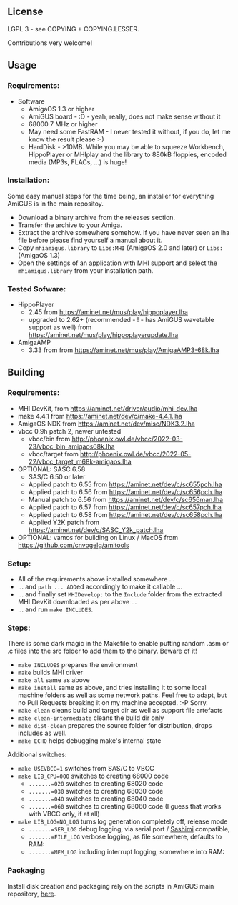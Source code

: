 ## License

LGPL 3 - see COPYING + COPYING.LESSER.

Contributions very welcome!

## Usage 
### Requirements:
* Software
  * AmigaOS 1.3 or higher
  * AmiGUS board - :D - yeah, really, does not make sense without it
  * 68000 7 MHz or higher
  * May need some FastRAM - I never tested it without, if you do, let me know the result please :-)
  * HardDisk - >10MB. While you may be able to squeeze Workbench, HippoPlayer or MHIplay and the library to 880kB floppies, encoded media (MP3s, FLACs, ...) is huge!
### Installation:
Some easy manual steps for the time being, an installer for everything AmiGUS is in the main repositoy.
* Download a binary archive from the releases section.
* Transfer the archive to your Amiga.
* Extract the archive somewhere somehow. If you have never seen an lha file before please find yourself a manual about it.
* Copy `mhiamigus.library` to `Libs:MHI` (AmigaOS 2.0 and later) or `Libs:` (AmigaOS 1.3)
* Open the settings of an application with MHI support and select the `mhiamigus.library` from your installation path.
### Tested Sofware:
* HippoPlayer
  * 2.45 from https://aminet.net/mus/play/hippoplayer.lha
  * upgraded to 2.62+ (recommended - ! - has AmiGUS wavetable support as well) from https://aminet.net/mus/play/hippoplayerupdate.lha
* AmigaAMP
  * 3.33 from from https://aminet.net/mus/play/AmigaAMP3-68k.lha

## Building
### Requirements:
* MHI DevKit, from https://aminet.net/driver/audio/mhi_dev.lha
* make 4.4.1 from https://aminet.net/dev/c/make-4.4.1.lha
* AmigaOS NDK from https://aminet.net/dev/misc/NDK3.2.lha
* vbcc 0.9h patch 2, newer untested
  * vbcc/bin from http://phoenix.owl.de/vbcc/2022-03-23/vbcc_bin_amigaos68k.lha
  * vbcc/target from http://phoenix.owl.de/vbcc/2022-05-22/vbcc_target_m68k-amigaos.lha
* OPTIONAL: SASC 6.58
  * SAS/C 6.50 or later
  * Applied patch to 6.55 from https://aminet.net/dev/c/sc655pch.lha
  * Applied patch to 6.56 from https://aminet.net/dev/c/sc656pch.lha
  * Manual patch to 6.56 from https://aminet.net/dev/c/sc656man.lha
  * Applied patch to 6.57 from https://aminet.net/dev/c/sc657pch.lha
  * Applied patch to 6.58 from https://aminet.net/dev/c/sc658pch.lha
  * Applied Y2K patch from https://aminet.net/dev/c/SASC_Y2k_patch.lha
* OPTIONAL: vamos for building on Linux / MacOS from https://github.com/cnvogelg/amitools

### Setup:
* All of the requirements above installed somewhere ...
* ... and `path ... ADD`ed accordingly to make it callable ...
* ... and finally set `MHIDevelop:` to the `Include` folder from the extracted MHI DevKit downloaded as per above ...
* ... and run `make INCLUDES`.

### Steps:

There is some dark magic in the Makefile to enable putting random .asm or .c files into the src folder to add them to the binary.
Beware of it!

* `make INCLUDES` prepares the environment
* `make` builds MHI driver
* `make all` same as above
* `make install` same as above, and tries installing it to some local machine folders as well as some network paths. Feel free to adapt, but no Pull Requests breaking it on my machine accepted. :-P Sorry.
* `make clean` cleans build and target dir as well as support file artefacts
* `make clean-intermediate` cleans the build dir only
* `make dist-clean` prepares the source folder for distribution, drops includes as well.
* `make ECHO` helps debugging make's internal state

Additional switches: 
* `make USEVBCC=1` switches from SAS/C to VBCC
* `make LIB_CPU=000` switches to creating 68000 code
  * `.......=020` switches to creating 68020 code
  * `.......=030` switches to creating 68030 code
  * `.......=040` switches to creating 68040 code
  * `.......=060` switches to creating 68060 code (I guess that works with VBCC only, if at all)
* `make LIB_LOG=NO_LOG` turns log generation completely off, release mode
  * `.......=SER_LOG` debug logging, via serial port / [Sashimi](https://aminet.net/dev/debug/Sashimi.lha) compatible, 
  * `.......=FILE_LOG` verbose logging, as file somewhere, defaults to RAM:
  * `.......=MEM_LOG` including interrupt logging, somewhere into RAM:

### Packaging

Install disk creation and packaging rely on the scripts in AmiGUS main repository, [here](https://github.com/necronomfive/AmiGUS-pub/tree/main/Software).
